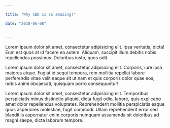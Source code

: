 ```yaml
---

title: "Why CBD is so amazing!"

date: "2018-06-08"


---
```



Lorem ipsum dolor sit amet, consectetur adipisicing elit. Ipsa veritatis, dicta! Eum est quos at id facere ea autem. Aliquam, suscipit illum debitis nobis repellendus possimus. Doloribus iusto, quos odit.<!-- end  -->

Lorem ipsum dolor sit amet, consectetur adipisicing elit. Corporis, iure ipsa maiores atque. Fugiat id sequi tempora, rem mollitia repellat labore perferendis vitae velit eaque sit ut nam et quis corporis dolor quae eos, nobis animi obcaecati, quisquam porro consequuntur!


Lorem ipsum dolor sit amet, consectetur adipisicing elit. Temporibus perspiciatis minus distinctio aliquid, dicta fugit odio, labore, quis explicabo amet dolor repellendus voluptates. Reprehenderit mollitia perspiciatis eaque quos asperiores molestiae, fugit commodi. Ullam reprehenderit error sed blanditiis aspernatur enim corporis numquam assumenda sit doloribus ad magni saepe, dicta laborum tempore.

